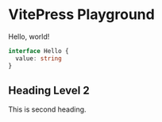 # VitePress Playground

Hello, world!

```ts
interface Hello {
  value: string
}
```

## Heading Level 2

This is second heading.
